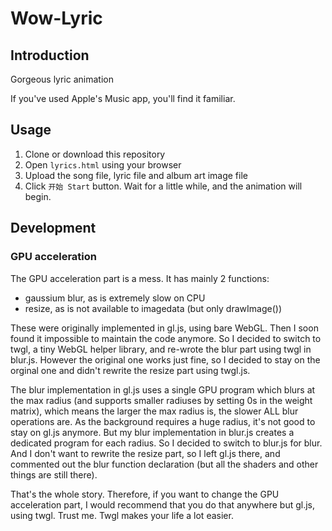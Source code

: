 # Wow-Lyric

## Introduction

Gorgeous lyric animation

If you've used Apple's Music app, you'll find it familiar.

## Usage

1. Clone or download this repository
2. Open `lyrics.html` using your browser
3. Upload the song file, lyric file and album art image file
4. Click `开始 Start` button. Wait for a little while, and the animation will begin.

## Development

### GPU acceleration

The GPU acceleration part is a mess. It has mainly 2 functions:

- gaussium blur, as is extremely slow on CPU
- resize, as is not available to imagedata (but only drawImage())

These were originally implemented in gl.js, using bare WebGL. Then I soon found it impossible to maintain the code anymore. So I decided to switch to twgl, a tiny WebGL helper library, and re-wrote the blur part using twgl in blur.js. However the original one works just fine, so I decided to stay on the orginal one and didn't rewrite the resize part using twgl.js.

The blur implementation in gl.js uses a single GPU program which blurs at the max radius (and supports smaller radiuses by setting 0s in the weight matrix), which means the larger the max radius is, the slower ALL blur operations are. As the background requires a huge radius, it's not good to stay on gl.js anymore. But my blur implementation in blur.js creates a dedicated program for each radius. So I decided to switch to blur.js for blur. And I don't want to rewrite the resize part, so I left gl.js there, and commented out the blur function declaration (but all the shaders and other things are still there).

That's the whole story. Therefore, if you want to change the GPU acceleration part, I would recommend that you do that anywhere but gl.js, using twgl. Trust me. Twgl makes your life a lot easier.
